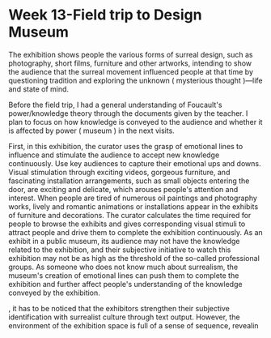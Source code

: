 # Week 13-Field trip to Design Museum 

The exhibition shows people the various forms of surreal design, such as photography, short films, furniture and other artworks, intending to show the audience that the surreal movement influenced people at that time by questioning tradition and exploring the unknown ( mysterious thought )—life and state of mind.

Before the field trip, I had a general understanding of Foucault's power/knowledge theory through the documents given by the teacher. I plan to focus on how knowledge is conveyed to the audience and whether it is affected by power ( museum ) in the next visits.

First, in this exhibition, the curator uses the grasp of emotional lines to influence and stimulate the audience to accept new knowledge continuously. Use key audiences to capture their emotional ups and downs. Visual stimulation through exciting videos, gorgeous furniture, and fascinating installation arrangements, such as small objects entering the door, are exciting and delicate, which arouses people's attention and interest. When people are tired of numerous oil paintings and photography works, lively and romantic animations or installations appear in the exhibits of furniture and decorations. The curator calculates the time required for people to browse the exhibits and gives corresponding visual stimuli to attract people and drive them to complete the exhibition continuously. As an exhibit in a public museum, its audience may not have the knowledge related to the exhibition, and their subjective initiative to watch this exhibition may not be as high as the threshold of the so-called professional groups. As someone who does not know much about surrealism, the museum's creation of emotional lines can push them to complete the exhibition and further affect people's understanding of the knowledge conveyed by the exhibition.
 
, it has to be noticed that the exhibitors strengthen their subjective identification with surrealist culture through text output. However, the environment of the exhibition space is full of a sense of sequence, revealin
